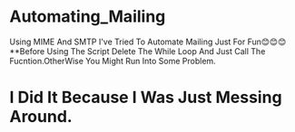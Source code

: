 # Automating_Mailing
Using MIME And SMTP I've Tried To Automate Mailing Just For Fun😊😊😊
**Before Using The Script Delete The While Loop And Just Call The Fucntion.OtherWise You Might Run Into Some Problem.
# I Did It Because I Was Just Messing Around.
